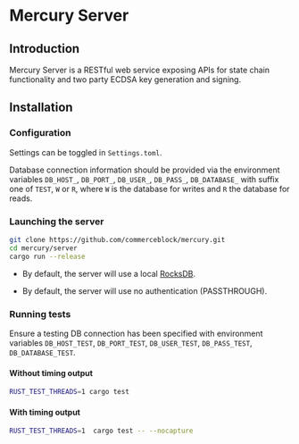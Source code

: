 # Mercury Server

## Introduction
Mercury Server is a RESTful web service exposing APIs for state chain functionality and two party ECDSA key generation and signing.

## Installation

### Configuration
Settings can be toggled in `Settings.toml`.

Database connection information should be provided via the environment variables
`DB_HOST_`, `DB_PORT_`, `DB_USER_`, `DB_PASS_`, `DB_DATABASE_` with suffix one of
`TEST`, `W` or `R`, where `W` is the database for writes and `R` the database for reads.


### Launching the server
```bash
git clone https://github.com/commerceblock/mercury.git
cd mercury/server
cargo run --release
```

* By default, the server will use a local [RocksDB](https://rocksdb.org/).<br>

* By default, the server will use no authentication (PASSTHROUGH).<br>

### Running tests
Ensure a testing DB connection has been specified with environment variables `DB_HOST_TEST`,
`DB_PORT_TEST`, `DB_USER_TEST`, `DB_PASS_TEST`, `DB_DATABASE_TEST`.
#### Without timing output
```bash
RUST_TEST_THREADS=1 cargo test
```

#### With timing output
```bash
RUST_TEST_THREADS=1  cargo test -- --nocapture
```
